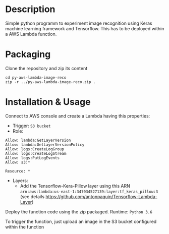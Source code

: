 # Description

Simple python programm to experiment image recognition using Keras machine learning framework and Tensorflow.
This has to be deployed within a AWS Lambda function.

# Packaging

Clone the repository and zip its content
```
cd py-aws-lambda-image-reco
zip -r ../py-aws-lambda-image-reco.zip .
```

# Installation & Usage 

Connect to AWS console and create a Lambda having this properties:
   - Trigger: `S3 bucket`
   - Role:
```
Allow: lambda:GetLayerVersion
Allow: lambda:GetLayerVersionPolicy 
Allow: logs:CreateLogGroup
Allow: logs:CreateLogStream
Allow: logs:PutLogEvents
Allow: s3:*

Resource: *
```
   - Layers:
     - Add the Tensorflow-Kera-Pillow layer using this ARN `arn:aws:lambda:us-east-1:347034527139:layer:tf_keras_pillow:3` 
        (see details https://github.com/antonpaquin/Tensorflow-Lambda-Layer)

Deploy the function code using the zip packaged. Runtime: `Python 3.6`

To trigger the function, just upload an image in the S3 bucket configured within the function